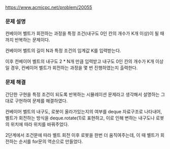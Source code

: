 https://www.acmicpc.net/problem/20055

### 문제 설명
컨베이어 벨트가 회전하는 과정을 특정 조건(내구도 0인 칸의 개수가 K개 이상)이 될 때까지 반복하는 문제이다.

컨베이어 벨트의 길이 N과 특정 조건의 임계값 K를 입력받는다.

이후 컨베이어 벨트의 내구도 2 * N개 만큼 입력받고 내구도 0인 칸의 개수가 K개 이상일 경우, 컨베이어 벨트가 회전하는 과정을 몇 번 진행하였는지 출력한다.

### 문제 해결
간단한 구현을 특정 조건이 되도록 반복하는 시뮬레이션 문제라고 생각해서 설명하는 그대로 구현하여 문제를 해결하였다.

컨베이어 벨트의 내구도, 로봇이 올라가있는지의 여부를 deque 자료구조로 나타내어, 벨트가 회전하는 방식을 deque.rotate(1)로 표현하고, 이로 인해 변하는 내구도나 로봇의 위치에 따라 위치를 바꿔주었다.

2단계에서 조건문에 따라 벨트 회전 이후 로봇을 한번 더 움직여주는데, 이 때 벨트가 회전하는 순서를 for문의 역순으로 만들었다.
